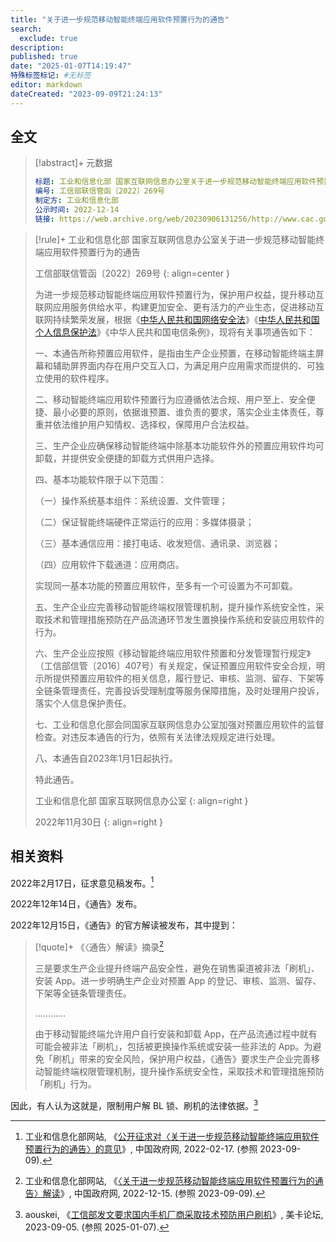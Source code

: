 ```yaml
---
title: "关于进一步规范移动智能终端应用软件预置行为的通告"
search:
  exclude: true
description:
published: true
date: "2025-01-07T14:19:47"
特殊标签标记: #无标签
editor: markdown
dateCreated: "2023-09-09T21:24:13"
---
```


## 全文

> [!abstract]+ 元数据
>
> ```yaml
> 标题: 工业和信息化部 国家互联网信息办公室关于进一步规范移动智能终端应用软件预置行为的通告
> 编号: 工信部联信管函〔2022〕269号
> 制定方: 工业和信息化部
> 公示时间: 2022-12-14
> 链接: https://web.archive.org/web/20230906131256/http://www.cac.gov.cn/2022-12/14/c_1672656825925035.htm
> ```

> [!rule]+ 工业和信息化部 国家互联网信息办公室关于进一步规范移动智能终端应用软件预置行为的通告
>
> 工信部联信管函〔2022〕269号
> {: align=center }
>
> 为进一步规范移动智能终端应用软件预置行为，保护用户权益，提升移动互联网应用服务供给水平，构建更加安全、更有活力的产业生态，促进移动互联网持续繁荣发展，根据《[中华人民共和国网络安全法](/rule/普通法律/中华人民共和国网络安全法.md)》《[中华人民共和国个人信息保护法](/rule/普通法律/中华人民共和国个人信息保护法.md)》《中华人民共和国电信条例》，现将有关事项通告如下：
>
> 一、本通告所称预置应用软件，是指由生产企业预置，在移动智能终端主屏幕和辅助屏界面内存在用户交互入口，为满足用户应用需求而提供的、可独立使用的软件程序。
>
> 二、移动智能终端应用软件预置行为应遵循依法合规、用户至上、安全便捷、最小必要的原则，依据谁预置、谁负责的要求，落实企业主体责任，尊重并依法维护用户知情权、选择权，保障用户合法权益。
>
> 三、生产企业应确保移动智能终端中除基本功能软件外的预置应用软件均可卸载，并提供安全便捷的卸载方式供用户选择。
>
> 四、基本功能软件限于以下范围：
>
> （一）操作系统基本组件：系统设置、文件管理；
>
> （二）保证智能终端硬件正常运行的应用：多媒体摄录；
>
> （三）基本通信应用：接打电话、收发短信、通讯录、浏览器；
>
> （四）应用软件下载通道：应用商店。
>
> 实现同一基本功能的预置应用软件，至多有一个可设置为不可卸载。
>
> 五、生产企业应完善移动智能终端权限管理机制，提升操作系统安全性，采取技术和管理措施预防在产品流通环节发生置换操作系统和安装应用软件的行为。
>
> 六、生产企业应按照《移动智能终端应用软件预置和分发管理暂行规定》（工信部信管〔2016〕407号）有关规定，保证预置应用软件安全合规，明示所提供预置应用软件的相关信息，履行登记、审核、监测、留存、下架等全链条管理责任，完善投诉受理制度等服务保障措施，及时处理用户投诉，落实个人信息保护责任。
>
> 七、工业和信息化部会同国家互联网信息办公室加强对预置应用软件的监督检查。对违反本通告的行为，依照有关法律法规规定进行处理。
>
> 八、本通告自2023年1月1日起执行。
>
> 特此通告。
>
> 工业和信息化部 国家互联网信息办公室
> {: align=right }
>
> 2022年11月30日
> {: align=right }

## 相关资料

2022年2月17日，征求意见稿发布。[^74376]

[^74376]: 工业和信息化部网站, 《[公开征求对〈关于进一步规范移动智能终端应用软件预置行为的通告〉的意见](https://web.archive.org/web/20230603121432/https://www.gov.cn/xinwen/2022-02/17/content_5674376.htm)》, 中国政府网, 2022-02-17. (参照 2023-09-09).

2022年12年14日，《通告》发布。

2022年12月15日，《通告》的官方解读被发布，其中提到：

> [!quote]+ 《〈通告〉解读》摘录[^32078]
>
> 三是要求生产企业提升终端产品安全性，避免在销售渠道被非法「刷机」、安装 App。进一步明确生产企业对预置 App 的登记、审核、监测、留存、下架等全链条管理责任。
>
> …………
>
> 由于移动智能终端允许用户自行安装和卸载 App，在产品流通过程中就有可能会被非法「刷机」，包括被更换操作系统或安装一些非法的 App。为避免「刷机」带来的安全风险，保护用户权益，《通告》要求生产企业完善移动智能终端权限管理机制，提升操作系统安全性，采取技术和管理措施预防「刷机」行为。

[^32078]: 工业和信息化部网站, 《[〈关于进一步规范移动智能终端应用软件预置行为的通告〉解读](https://web.archive.org/web/20230831155138/https://www.gov.cn/zhengce/2022-12/15/content_5732078.htm)》, 中国政府网, 2022-12-15. (参照 2023-09-09).

因此，有人认为这就是，限制用户解 BL 锁、刷机的法律依据。[^88247]

[^88247]: aouskei, 《[工信部发文要求国内手机厂商采取技术预防用户刷机](https://www.uscardforum.com/t/topic/188247)》, 美卡论坛, 2023-09-05. (参照 2025-01-07).
